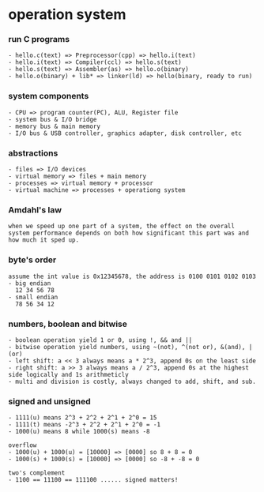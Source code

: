 # operation system

### run C programs
	
	- hello.c(text) => Preprocessor(cpp) => hello.i(text)
	- hello.i(text) => Compiler(ccl) => hello.s(text)
	- hello.s(text) => Assembler(as) => hello.o(binary)
	- hello.o(binary) + lib* => linker(ld) => hello(binary, ready to run)

### system components

	- CPU => program counter(PC), ALU, Register file
	- system bus & I/O bridge
	- memory bus & main memory
	- I/O bus & USB controller, graphics adapter, disk controller, etc 

### abstractions
	
	- files => I/O devices
	- virtual memory => files + main memory
	- processes => virtual memory + processor
	- virtual machine => processes + operationg system

### Amdahl's law

	when we speed up one part of a system, the effect on the overall system performance depends on both how significant this part was and how much it sped up.
	
### byte's order
	
	assume the int value is 0x12345678, the address is 0100 0101 0102 0103
	- big endian 
	  12 34 56 78
	- small endian
	  78 56 34 12
	
### numbers, boolean and bitwise

	- boolean operation yield 1 or 0, using !, && and ||
	- bitwise operation yield numbers, using ~(not), ^(not or), &(and), |(or)
	- left shift: a << 3 always means a * 2^3, append 0s on the least side
	- right shift: a >> 3 always means a / 2^3, append 0s at the highest side logically and 1s arithmeticly
	- multi and division is costly, always changed to add, shift, and sub.	

### signed and unsigned

	- 1111(u) means 2^3 + 2^2 + 2^1 + 2^0 = 15
	- 1111(t) means -2^3 + 2^2 + 2^1 + 2^0 = -1
	- 1000(u) means 8 while 1000(s) means -8

	overflow
	- 1000(u) + 1000(u) = [10000] => [0000] so 8 + 8 = 0
	- 1000(s) + 1000(s) = [10000] => [0000] so -8 + -8 = 0
	
	two's complement
	- 1100 == 11100 == 111100 ...... signed matters!
